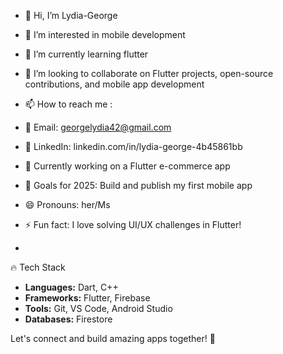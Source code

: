 - 👋 Hi, I’m Lydia-George
- 👀 I’m interested in mobile development
- 🌱 I’m currently learning flutter
- 💞️ I’m looking to collaborate on Flutter projects, open-source contributions, and mobile app development
- 📫 How to reach me :
-  💌 Email: georgelydia42@gmail.com
-  💼 LinkedIn: linkedin.com/in/lydia-george-4b45861bb

-  🌱 Currently working on a Flutter e-commerce app
-  🎯 Goals for 2025: Build and publish my first mobile app
- 😄 Pronouns: her/Ms
- ⚡ Fun fact: I love solving UI/UX challenges in Flutter!
- 
🔥 Tech Stack  
- **Languages:** Dart, C++ 
- **Frameworks:** Flutter, Firebase  
- **Tools:** Git, VS Code, Android Studio  
- **Databases:** Firestore

  
Let's connect and build amazing apps together! 🚀  
<!---
Lydia-George/Lydia-George is a ✨ special ✨ repository because its `README.md` (this file) appears on your GitHub profile.
You can click the Preview link to take a look at your changes.
--->
